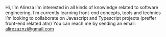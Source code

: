 Hi, I’m Alireza
I’m interested in all kinds of knowledge related to software engineering.
I’m currently learning front-end concepts, tools and technics
I’m looking to collaborate on Javascript and Typescript projects (preffer front-end related atm)
You can reach me by sending an email: alirezaznzi@gmail.com



